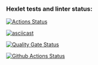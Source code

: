 ### Hexlet tests and linter status:
[![Actions Status](https://github.com/darthlivesey/python-project-50/actions/workflows/hexlet-check.yml/badge.svg)](https://github.com/darthlivesey/python-project-50/actions)

[![asciicast](https://asciinema.org/a/v1no6m8Hq8bIncwsJwhyeVqXg.svg)](https://asciinema.org/a/v1no6m8Hq8bIncwsJwhyeVqXg)

[![Quality Gate Status](https://sonarcloud.io/api/project_badges/measure?project=darthlivesey_python-project-50&metric=alert_status)](https://sonarcloud.io/summary/new_code?id=darthlivesey_python-project-50)

[![Github Actions Status](https://github.com/darthlivesey/python-project-50/actions/workflows/github-actions-demo.yml/badge.svg)](https://github.com/darthlivesey/python-project-50/actions)